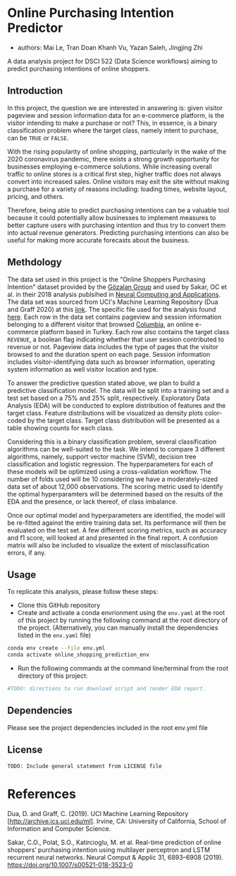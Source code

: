 # Online Purchasing Intention Predictor

- authors: Mai Le, Tran Doan Khanh Vu, Yazan Saleh, Jingjing Zhi

A data analysis project for DSCI 522 (Data Science workflows) aiming to predict purchasing intentions of online shoppers.

## Introduction

In this project, the question we are interested in answering is: given visitor pageview and session information data for an e-commerce platform, is the visitor intending to make a purchase or not? This, in essence, is a binary classification problem where the target class, namely intent to purchase, can be `TRUE` or `FALSE`.

With the rising popularity of online shopping, particularly in the wake of the 2020 coronavirus pandemic, there exists a strong growth opportunity for businesses employing e-commerce solutions. While increasing overall traffic to online stores is a critical first step, higher traffic does not always convert into increased sales. Online visitors may exit the site without making a purchase for a variety of reasons including: loading times, website layout, pricing, and others.

Therefore, being able to predict purchasing intentions can be a valuable tool because it could potentially allow businesses to implement measures to better capture users with purchasing intention and thus try to convert them into actual revenue generators. Predicting purchasing intentions can also be useful for making more accurate forecasts about the business.

## Methdology

The data set used in this project is the "Online Shoppers Purchasing Intention" dataset provided by the [Gözalan Group](http://www.gozalangroup.com.tr/) and used by Sakar, OC et al. in their 2018 analysis publsihed in [Neural Computing and Applications](https://link.springer.com/article/10.1007/s00521-018-3523-0). The data set was sourced from UCI's Machine Learning Repository (Dua and Graff 2020) at this [link](https://archive.ics.uci.edu/ml/datasets/Online+Shoppers+Purchasing+Intention+Dataset). The specific file used for the analysis found [here](https://archive.ics.uci.edu/ml/machine-learning-databases/00468/online_shoppers_intention.csv). Each row in the data set contains pageview and session information belonging to a different visitor that browsed [Columbia](https://www.columbia.com.tr), an online e-commerce platform based in Turkey. Each row also contains the target class `REVENUE`, a boolean flag indicating whether that user session contributed to revenue or not. Pageview data includes the type of pages that the visitor browsed to and the duration spent on each page. Session information includes visitor-identifying data such as browser information, operating system information as well visitor location and type.

To answer the predictive question stated above, we plan to build a predictive classification model. The data will be split into a training set and a test set based on a 75% and 25% split, respectively. Exploratory Data Analysis (EDA) will be conducted to explore distribution of features and the target class. Feature distributions will be visualized as density plots color-coded by the target class. Target class distribution will be presented as a table showing counts for each class.

Considering this is a binary classification problem, several classification algorithms can be well-suited to the task. We intend to compare 3 different algorithms, namely, support vector machine (SVM), decision tree classification and logistic regression. The hyperparameters for each of these models will be optimized using a cross-validation workflow. The number of folds used will be 10 considering we have a moderately-sized data set of about 12,000 observations. The scoring metric used to identify the optimal hyperparamters will be determined based on the results of the EDA and the presence, or lack thereof, of class imbalance.

Once our optimal model and hyperparameters are identified, the model will be re-fitted against the entire training data set. Its performance will then be evaluated on the test set. A few different scoring metrics, such as accuracy and f1 score, will looked at and presented in the final report. A confusion matrix will also be included to visualize the extent of misclassification errors, if any.

## Usage

To replicate this analysis, please follow these steps:

- Clone this GitHub repository
- Create and activate a conda envrionment using the `env.yaml` at the root of this project by running the following command at the root directory of the project. (Alternatively, you can manually install the dependencies listed in the `env.yaml` file)

```bash
conda env create --file env.yml
conda activate online_shopping_prediction_env
```

- Run the following commands at the command line/terminal from the root directory of this project:

```bash
#TODO: directions to run download script and render EDA report.
```

## Dependencies

Please see the project dependencies included in the root env.yml file

## License

```
TODO: Include general statement from LICENSE file
```

# References

Dua, D. and Graff, C. (2019). UCI Machine Learning Repository [http://archive.ics.uci.edu/ml]. Irvine, CA: University of California, School of Information and Computer Science.

Sakar, C.O., Polat, S.O., Katircioglu, M. et al. Real-time prediction of online shoppers’ purchasing intention using multilayer perceptron and LSTM recurrent neural networks. Neural Comput & Applic 31, 6893–6908 (2019). https://doi.org/10.1007/s00521-018-3523-0
